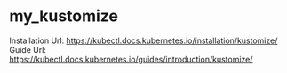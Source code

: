 # my_kustomize

Installation Url: https://kubectl.docs.kubernetes.io/installation/kustomize/ <br>
Guide Url: https://kubectl.docs.kubernetes.io/guides/introduction/kustomize/
